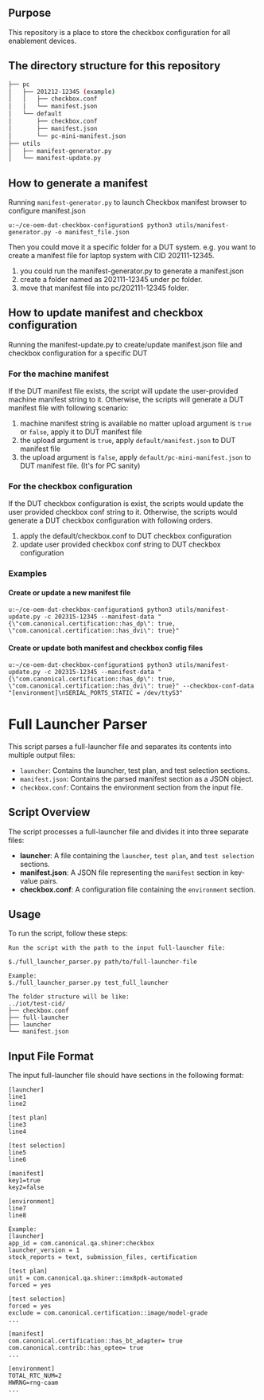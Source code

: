 ## Purpose
This repository is a place to store the checkbox configuration for all enablement devices.

## The directory structure for this repository
```bash
├── pc
│   ├── 201212-12345 (example)
│   │   ├── checkbox.conf
│   │   └── manifest.json
│   └── default
│       ├── checkbox.conf
│       ├── manifest.json
│       └── pc-mini-manifest.json
├── utils
│   ├── manifest-generator.py
│   └── manifest-update.py
```

## How to generate a manifest
Running `manifest-generator.py` to launch Checkbox manifest browser to configure manifest.json
```
u:~/ce-oem-dut-checkbox-configuration$ python3 utils/manifest-generator.py -o manifest_file.json
```
Then you could move it a specific folder for a DUT system.
e.g. you want to create a manifest file for laptop system with CID 202111-12345.
1. you could run the manifest-generator.py to generate a manifest.json
2. create a folder named as 202111-12345 under pc folder.
3. move that manifest file into pc/202111-12345 folder.

## How to update manifest and checkbox configuration
Running the manifest-update.py to create/update manifest.json file and checkbox configuration for a specific DUT

### For the machine manifest
If the DUT manifest file exists, the script will update the user-provided machine manifest string to it.
Otherwise, the scripts will generate a DUT manifest file with following scenario:

1. machine manifest string is available no matter upload argument is `true` or `false`, apply it to DUT manifest file
2. the upload argument is `true`, apply `default/manifest.json` to DUT manifest file
3. the upload argument is `false`, apply `default/pc-mini-manifest.json` to DUT manifest file. (It's for PC sanity)

### For the checkbox configuration
If the DUT checkbox configuration is exist, the scripts would update the user provided checkbox conf string to it.
Otherwise, the scripts would generate a DUT checkbox configuration with following orders.
1. apply the default/checkbox.conf to DUT checkbox configuration
2. update user provided checkbox conf string to DUT checkbox configuration

### Examples
#### Create or update a new manifest file
```
u:~/ce-oem-dut-checkbox-configuration$ python3 utils/manifest-update.py -c 202315-12345 --manifest-data "{\"com.canonical.certification::has_dp\": true, \"com.canonical.certification::has_dvi\": true}"
```

#### Create or update both manifest and checkbox config files
```
u:~/ce-oem-dut-checkbox-configuration$ python3 utils/manifest-update.py -c 202315-12345 --manifest-data "{\"com.canonical.certification::has_dp\": true, \"com.canonical.certification::has_dvi\": true}" --checkbox-conf-data "[environment]\nSERIAL_PORTS_STATIC = /dev/ttyS3"
```

# Full Launcher Parser

This script parses a full-launcher file and separates its contents into multiple output files:
- `launcher`: Contains the launcher, test plan, and test selection sections.
- `manifest.json`: Contains the parsed manifest section as a JSON object.
- `checkbox.conf`: Contains the environment section from the input file.

## Script Overview

The script processes a full-launcher file and divides it into three separate files:
- **launcher**: A file containing the `launcher`, `test plan`, and `test selection` sections.
- **manifest.json**: A JSON file representing the `manifest` section in key-value pairs.
- **checkbox.conf**: A configuration file containing the `environment` section.

## Usage

To run the script, follow these steps:

    Run the script with the path to the input full-launcher file:

    $./full_launcher_parser.py path/to/full-launcher-file

    Example:
    $./full_launcher_parser.py test_full_launcher

    The folder structure will be like:
    ../iot/test-cid/
    ├── checkbox.conf
    ├── full-launcher
    ├── launcher
    └── manifest.json

## Input File Format

The input full-launcher file should have sections in the following format:

```
[launcher]
line1
line2

[test plan]
line3
line4

[test selection]
line5
line6

[manifest]
key1=true
key2=false

[environment]
line7
line8

Example:
[launcher]
app_id = com.canonical.qa.shiner:checkbox
launcher_version = 1
stock_reports = text, submission_files, certification

[test plan]
unit = com.canonical.qa.shiner::imx8pdk-automated
forced = yes

[test selection]
forced = yes
exclude = com.canonical.certification::image/model-grade
...

[manifest]
com.canonical.certification::has_bt_adapter= true
com.canonical.contrib::has_optee= true
...

[environment]
TOTAL_RTC_NUM=2
HWRNG=rng-caam
...
```